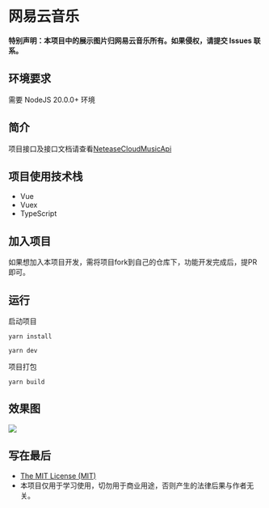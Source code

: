 # 网易云音乐

**特别声明：本项目中的展示图片归网易云音乐所有。如果侵权，请提交 Issues 联系。** 

## 环境要求

需要 NodeJS 20.0.0+ 环境

## 简介

项目接口及接口文档请查看[NeteaseCloudMusicApi](https://github.com/Binaryify/NeteaseCloudMusicApi)

## 项目使用技术栈

* Vue
* Vuex
* TypeScript

## 加入项目

如果想加入本项目开发，需将项目fork到自己的仓库下，功能开发完成后，提PR即可。

## 运行

启动项目

```
yarn install
```

```
yarn dev
```

项目打包

```
yarn build
```

## 效果图

![](./preview/home.png)

## 写在最后

* [The MIT License (MIT)](https://github.com/xlz122/NeteaseCloudMusic/blob/master/LICENSE)
* 本项目仅用于学习使用，切勿用于商业用途，否则产生的法律后果与作者无关。
